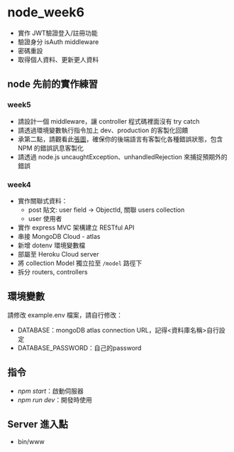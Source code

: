 # node_week6
- 實作 JWT驗證登入/註冊功能
- 驗證身分 isAuth middleware
- 密碼重設
- 取得個人資料、更新更人資料

## node 先前的實作練習

### week5
- 請設計一個 middleware，讓 controller 程式碼裡面沒有 try catch
- 請透過環境變數執行指令加上 dev、production 的客製化回饋
- 承第二點，請觀看此[張圖](https://whimsical.com/NJzhqQpRX1YcogzPz6ro5e "自訂錯誤")，確保你的後端語言有客製化各種錯誤狀態，包含 NPM 的錯誤訊息客製化
- 請透過 node.js uncaughtException、unhandledRejection 來捕捉預期外的錯誤

### week4
- 實作關聯式資料：
  - post 貼文: user field -> ObjectId, 關聯 users collection
  - user 使用者
- 實作 express MVC 架構建立 RESTful API
- 串接 MongoDB Cloud - atlas
- 新增 dotenv 環境變數檔
- 部屬至 Heroku Cloud server
- 將 collection Model 獨立拉至 `/model` 路徑下
- 拆分 routers, controllers

## 環境變數
請修改 example.env 檔案，請自行修改：
- DATABASE：mongoDB atlas connection URL，記得<資料庫名稱>自行設定
- DATABASE_PASSWORD：自己的password

## 指令
- *npm start*：啟動伺服器
- *npm run dev*：開發時使用

## Server 進入點
- bin/www
